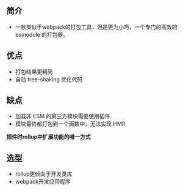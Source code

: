 ## 简介
- 一款类似于webpack的打包工具，但是更为小巧，一个专门的高效的 esmodule 的打包器。

## 优点
- 打包结果更精简
- 自动 tree-shaking 优化代码

## 缺点
- 加载非 ESM 的第三方模块需要使用插件
- 模块最终都打包到一个函数中，无法实现 HMR

**插件时rollup中扩展功能的唯一方式**

## 选型
- rollup更倾向于开发类库
- webpack开发应用程序


